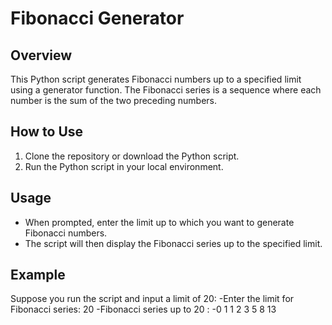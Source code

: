 # Fibonacci Generator

## Overview
This Python script generates Fibonacci numbers up to a specified limit using a generator function. The Fibonacci series is a sequence where each number is the sum of the two preceding numbers.

## How to Use
1. Clone the repository or download the Python script.
2. Run the Python script in your local environment.

## Usage
- When prompted, enter the limit up to which you want to generate Fibonacci numbers.
- The script will then display the Fibonacci series up to the specified limit.

## Example
Suppose you run the script and input a limit of 20:
-Enter the limit for Fibonacci series: 20
-Fibonacci series up to 20 :
-0 1 1 2 3 5 8 13
